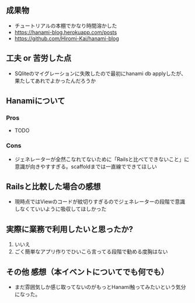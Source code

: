 ## 成果物

- チュートリアルの本棚でかなり時間溶かした
- https://hanami-blog.herokuapp.com/posts
- https://github.com/Hiromi-Kai/hanami-blog

## 工夫 or 苦労した点

- SQliteのマイグレーションに失敗したので最初にhanami db applyしたが、果たしてあれでよかったんだろうか

## Hanamiについて

### Pros

- TODO

### Cons

- ジェネレーターが全然こなれてないために「Railsと比べてできないこと」に意識が向きやすすぎる。scaffoldまでは一直線でできてほしい

## Railsと比較した場合の感想

- 現時点ではViewのコードが紋切りすぎるのでジェネレーターの段階で意識しなくていいように吸収してほしかった

## 実際に業務で利用したいと思ったか?

1. いいえ
2. ごく簡単なアプリ作りでひいこら言ってる段階で勧める度胸はない

## その他 感想（本イベントについてでも何でも）

- まだ雰囲気しか感じ取ってないのがもっとHanami触ってみたいという気分になった。
